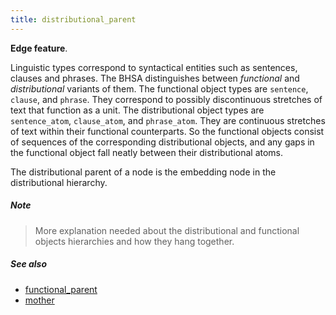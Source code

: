```yaml
---
title: distributional_parent
---
```


**Edge feature**.

Linguistic types correspond to syntactical entities such as sentences, clauses and phrases.
The BHSA distinguishes between *functional* and *distributional* variants of them.
The functional object types are `sentence`, `clause`, and `phrase`.
They correspond to possibly discontinuous stretches of text that function as a unit.
The distributional object types are `sentence_atom`, `clause_atom`, and `phrase_atom`.
They are continuous stretches of text within their functional counterparts.
So the functional objects consist of sequences of the corresponding distributional objects, and any gaps in
the functional object fall neatly between their distributional atoms.

The distributional parent of a node is the embedding node in the distributional hierarchy.

##### Note
> More explanation needed about the distributional and functional objects hierarchies and how they hang together.

##### See also

* [functional_parent](functional_parent)
* [mother](mother)

